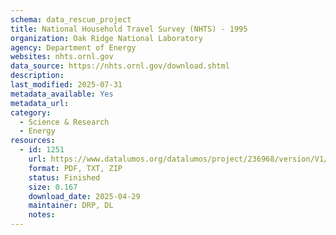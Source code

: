 ```yaml
---
schema: data_rescue_project 
title: National Household Travel Survey (NHTS) - 1995
organization: Oak Ridge National Laboratory
agency: Department of Energy
websites: nhts.ornl.gov
data_source: https://nhts.ornl.gov/download.shtml
description: 
last_modified: 2025-07-31
metadata_available: Yes
metadata_url: 
category:
  - Science & Research 
  - Energy 
resources:
  - id: 1251
    url: https://www.datalumos.org/datalumos/project/236968/version/V1/view
    format: PDF, TXT, ZIP
    status: Finished
    size: 0.167
    download_date: 2025-04-29
    maintainer: DRP, DL
    notes: 
---
```

